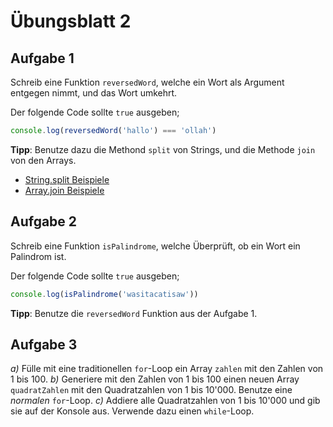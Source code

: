 # Übungsblatt 2

## Aufgabe 1

Schreib eine Funktion `reversedWord`, welche ein Wort als Argument entgegen nimmt, und das Wort umkehrt.

Der folgende Code sollte `true` ausgeben;
```js
console.log(reversedWord('hallo') === 'ollah')
```

**Tipp**: Benutze dazu die Methond `split` von Strings, und die Methode `join` von den Arrays.
* [String.split Beispiele](https://developer.mozilla.org/de/docs/Web/JavaScript/Reference/Global_Objects/String/split#Examples)
* [Array.join Beispiele](https://developer.mozilla.org/de/docs/Web/JavaScript/Reference/Global_Objects/Array/join#Examples)


## Aufgabe 2

Schreib eine Funktion `isPalindrome`, welche Überprüft, ob ein Wort ein Palindrom ist.

Der folgende Code sollte `true` ausgeben;
```js
console.log(isPalindrome('wasitacatisaw'))
```

**Tipp**: Benutze die `reversedWord` Funktion aus der Aufgabe 1.

## Aufgabe 3

_a)_ Fülle mit eine traditionellen `for`-Loop ein Array `zahlen` mit den Zahlen von 1 bis 100.
_b)_ Generiere mit den Zahlen von 1 bis 100 einen neuen Array `quadratZahlen` mit den Quadratzahlen von 1 bis 10'000. Benutze eine _normalen_ `for`-Loop.
_c)_ Addiere alle Quadratzahlen von 1 bis 10'000 und gib sie auf der Konsole aus. Verwende dazu einen `while`-Loop.
